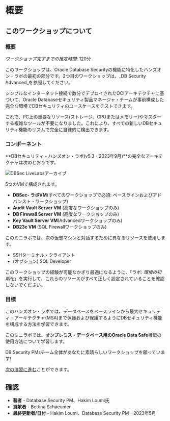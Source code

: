 # 概要

## このワークショップについて

### 概要

_ワークショップ完了までの推定時間_: 120分

このワークショップは、Oracle Database Securityの機能に特化したハンズオン・ラボの最初の部分です。2つ目のワークショップは、_DB Security Advanced_を参照してください。

シンプルなインターネット接続で数分でデプロイされたOCIアーキテクチャに基づいて、Oracle Databaseセキュリティ製品マネージャ・チームが事前構成した完全な環境でDBセキュリティのユースケースをテストできます。

これで、PC上の重要なリソース(ストレージ、CPUまたはメモリー)やマスターする複雑なツールが不要になりました。これにより、すべての新しいDBセキュリティ機能のリズムで完全に自律的に検出できます。

### コンポーネント

**DBセキュリティ・ハンズオン・ラボ(v5.3 - 2023年9月)**の完全なアーキテクチャは次のとおりです。

![DBSec LiveLabsアーカイブ](./images/dbseclab-archi.png "DBSec LiveLabsアーカイブ")

5つのVMで構成されます。

*   **DBSec- ラボVM**(すべてのワークショップで必須: ベースラインおよびアドバンスト・ワークショップ)
*   **Audit Vault Server VM** (高度なワークショップのみ)
*   **DB Firewall Server VM** (高度なワークショップのみ)
*   **Key Vault Server VM**(Advancedワークショップのみ)
*   **DB23c VM** (SQL Firewallワークショップのみ)

このミニラボでは、次の仮想マシンと対話するために異なるリソースを使用します。

*   SSHターミナル・クライアント
*   (オプション) SQL Developer

このワークショップの経験が可能なかぎり最適になるように、「ラボ: _環境の初期化_」を実行して、これらのリソースがすべて正しく設定されていることを確認しないでください。

### 目標

このハンズオン・ラボでは、データベースをベースラインから最大セキュリティ・アーキテクチャ(MSA)まで保護および保護するようにDBセキュリティ機能を構成する方法を学習できます。

このミニラボでは、**オンプレミス・データベース用のOracle Data Safe**機能の使用方法について学習します。

DB Security PMsチーム全体があなたに素晴らしいワークショップを願っています!

[次の演習に進む](#next)ことができます。

## 確認

*   **著者** - Database Security PM、Hakim Loumi氏
*   **貢献者** - Bettina Schaeumer
*   **最終更新者/日付** - Hakim Loumi、Database Security PM - 2023年5月